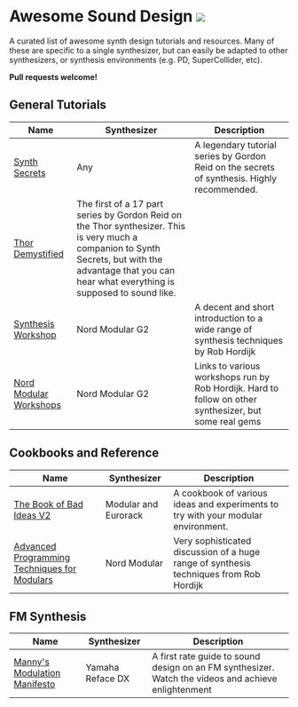 # Awesome Sound Design [![](https://cdn.rawgit.com/sindresorhus/awesome/d7305f3/media/badge.svg)](https://github.com/sindresorhus/awesome)
A curated list of awesome synth design tutorials and resources. Many of these are specific to a single synthesizer, but can easily be adapted to other synthesizers, or synthesis environments (e.g. PD, SuperCollider, etc).

**Pull requests welcome!**

## General Tutorials
Name | Synthesizer | Description 
-----| ----- | --------- 
[Synth Secrets](https://github.com/micjamking/synth-secrets) | Any | A legendary tutorial series by Gordon Reid on the secrets of synthesis. Highly recommended.
[Thor Demystified](https://www.propellerheads.se/blog/thor-demystified-1-the-analogue-oscillator) | The first of a 17 part series by Gordon Reid on the Thor synthesizer. This is very much a companion to Synth Secrets, but with the advantage that you can hear what everything is supposed to sound like.
[Synthesis Workshop](https://rhordijk.home.xs4all.nl/G2Pages/index.htm)|Nord Modular G2|A decent and short introduction to a wide range of synthesis techniques by Rob Hordijk
[Nord Modular Workshops](http://electro-music.com/nm_classic/015_workshops/Clavia/NordModularWorkshops&Threads/WerkMap/WorkShops/)|Nord Modular G2|Links to various workshops run by Rob Hordijk. Hard to follow on other synthesizer, but some real gems

## Cookbooks and Reference
Name | Synthesizer | Description  
-----| ----- | ------------
[The Book of Bad Ideas V2](https://www.infinitesimal.eu/modules/images/5/5e/The_book_of_bad_ideas_V2.pdf) | Modular and Eurorack | A cookbook of various ideas and experiments to try with your modular environment.
[Advanced Programming Techniques for Modulars](https://www.cim.mcgill.ca/~clark/nordmodularbook/nm_book_toc.html)|Nord Modular| Very sophisticated discussion of a huge range of synthesis techniques from Rob Hordijk

## FM Synthesis
Name | Synthesizer | Description 
-----| ----- |  -----------
[Manny's Modulation Manifesto](https://yamahasynth.com/resources/basics-of-fm-synthesis) | Yamaha Reface DX | A first rate guide to sound design on an FM synthesizer. Watch the videos and achieve enlightenment | 

